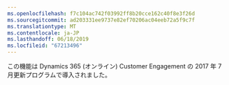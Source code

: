```yaml
---
ms.openlocfilehash: f7c104ac742f03992ff8b20cce162c40f8e3f26d
ms.sourcegitcommit: ad203331ee9737e82ef70206ac04eeb72a5f9c7f
ms.translationtype: MT
ms.contentlocale: ja-JP
ms.lasthandoff: 06/18/2019
ms.locfileid: "67213496"
---
```

この機能は Dynamics 365 (オンライン) Customer Engagement の 2017 年 7 月更新プログラムで導入されました。
